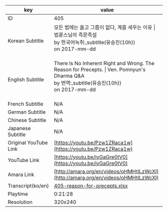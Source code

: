 |  key  |  value  |
|-------|---------|
| ID            | 405 |
| Korean Subtitle | 모든 법에는 옳고 그름이 없다, 계를 세우는 이유 \| 법륜스님의 즉문즉설<br>by 한국어녹취:,subtitle(유승진(10h))<br>on 2017-mm-dd<br><br>|
| English Subtitle | There Is No Inherent Right and Wrong. The Reason for Precepts. \| Ven. Pomnyun's Dharma Q&A<br>by 번역:,subtitle(유승진(10h))<br>on 2017-mm-dd<br><br>|
| French Subtitle | N/A |
| German Subtitle | N/A |
| Chinese Subtitle | N/A |
| Japanese Subtitle | N/A |
| Original YouTube Link  | [https://youtu.be/Pzw1ZRaca1w](https://youtu.be/Pzw1ZRaca1w) |
| YouTube Link  | [https://youtu.be/ivGaGre0tV0](https://youtu.be/ivGaGre0tV0) |
| Amara Link    | [http://amara.org/en/videos/oHMHtILzWcXl](http://amara.org/en/videos/oHMHtILzWcXl) |
| Transcript(ko/en) | [405-reason-for-precepts.xlsx](https://github.com/jungtosociety/dharma-qna/raw/master/sub/405/405-reason-for-precepts.xlsx) |
| Playtime | 0:21:28 |
| Resolution | 320x240|

